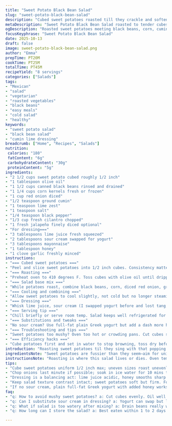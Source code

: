 ```yaml
---
title: "Sweet Potato Black Bean Salad"
slug: "sweet-potato-black-bean-salad"
description: "Cubed sweet potatoes roasted till they crackle and soften. Black beans and corn bubbling with cumin and lime zest. A dressing blending tangy lime juice, creamy yogurt swapped for sour cream, mayo, a touch of honey, and a punch of garlic. Jalapeño optional but recommended for those chasing heat. Tossed, stirred, and ready as a cold salad or lightly warm. Textures playing between tender cubes and crisp onions. The sensory cue is a nutty roasted aroma and a visual cue the golden edges of sweet potato cubes. A vibrant salad with a subtle smoky hint from cumin and fresh cilantro notes rounding it out."
metaDescription: "Sweet Potato Black Bean Salad roasted to tender cubes with crisp onions, cumin’s smoky hint, fresh lime dressing, cilantro, and jalapeño kick. Mexican-inspired flavors."
ogDescription: "Roasted sweet potatoes meeting black beans, corn, cumin, lime, and tangy creamy dressing. Textures clash; crisp onion and soft potato dance. Jalapeño optional extra heat."
focusKeyphrase: "Sweet Potato Black Bean Salad"
date: 2025-10-13
draft: false
image: sweet-potato-black-bean-salad.png
author: "Emma"
prepTime: PT20M
cookTime: PT25M
totalTime: PT45M
recipeYield: "8 servings"
categories: ["Salads"]
tags:
- "Mexican"
- "salad"
- "vegetarian"
- "roasted vegetables"
- "black beans"
- "easy meals"
- "cold salad"
- "healthy"
keywords:
- "sweet potato salad"
- "black bean salad"
- "cumin lime dressing"
breadcrumb: ["Home", "Recipes", "Salads"]
nutrition: 
 calories: "180"
 fatContent: "6g"
 carbohydrateContent: "30g"
 proteinContent: "5g"
ingredients:
- "2 1/2 cups sweet potato cubed roughly 1/2 inch"
- "1 tablespoon olive oil"
- "1 1/2 cups canned black beans rinsed and drained"
- "1 1/4 cups corn kernels fresh or frozen"
- "1 cup red onion diced"
- "1/2 teaspoon ground cumin"
- "1 teaspoon lime zest"
- "1 teaspoon salt"
- "1/4 teaspoon black pepper"
- "1/3 cup fresh cilantro chopped"
- "1 fresh jalapeño finely diced optional"
- "For dressing==="
- "3 tablespoons lime juice fresh squeezed"
- "2 tablespoons sour cream swapped for yogurt"
- "3 tablespoons mayonnaise"
- "1 tablespoon honey"
- "1 clove garlic freshly minced"
instructions:
- "=== Cubed sweet potatoes ==="
- "Peel and slice sweet potatoes into 1/2 inch cubes. Consistency matters here; uneven sizes lead to unpredictable roasting. Visual is key; glossy exterior, pale orange inside."
- "=== Roasting ==="
- "Preheat oven to 410 degrees F. Toss cubes with olive oil until dripping sheen covers every corner. Spread single layer on parchment or heavy-duty foil lined sheet. No overcrowding or steaming. Roast about 25 minutes total. Flip or stir every 7–8 minutes. Watch for golden-brown edges, slight crisp that cracks under finger pressure, aromatic roasted smell hitting your nose."
- "=== Salad base mix ==="
- "While potatoes roast, combine black beans, corn, diced red onion, ground cumin, lime zest, salt, pepper, chopped cilantro, and jalapeño if heat is deserved. The onion texture should be crunchy; rinse under cold water if overly pungent. The cumin releases an earthy perfume here, don’t skip it."
- "=== Cooling and combining ==="
- "Allow sweet potatoes to cool slightly, not cold but no longer steaming. This keeps texture intact when combined, avoids sogginess. Fold sweet potatoes into bean mixture gently to avoid breaking the cubes."
- "=== Dressing ==="
- "Whisk lime juice, sour cream (I swapped yogurt before and lost tang; sour cream brings creaminess), mayo, honey, and garlic. Taste for balance; honey softens lime acidity. Fresh garlic is pungent but fresh; don’t overdo – start with half a clove if unsure. Pour this shiny dressing over salad and stir carefully to coat evenly."
- "=== Serving tip ==="
- "Chill briefly or serve room temp. Salad keeps well refrigerated for 1–2 days; flavors meld better but sweet potatoes soften over time, losing their snap. If reheating, do gently to avoid breaking cubes."
- "=== Substitutions and tweaks ==="
- "No sour cream? Use full-fat plain Greek yogurt but add a dash more honey for sweetness. Swap black beans for kidney beans for a firmer bite. Corn can be charred slightly on stovetop for smoky effect. Cilantro missing? Flat-leaf parsley is no crime but changes profile dramatically."
- "=== Troubleshooting and tips ==="
- "Sweet potatoes too mushy? Oven too hot or crowding pans. Cut cubes slightly larger if texture disappears. Beans can drain flavor; rinse and dry on paper towels first. Dressing too thin? Miso paste or a spoon of tahini thickens and deepens umami. Jalapeño too hot? Remove seeds or substitute with mild poblano."
- "=== Efficiency hacks ==="
- "Cube potatoes first and set in water to stop browning, toss dry before oil. Use warm dressing to help soften raw onions slightly faster in the salad. Combine salad in large mixing bowl to avoid spills and easy folding. Roast potatoes on two sheets if size demands; rotate position halfway for even cooking."
introduction: "Roasting sweet potatoes til they sing with that popping sizzle, caramel edges appearing like tiny gold nuggets. Beans and corn bring a hearty chew, dusted with cumin’s smoky whisper. Citrus zest bright but balanced with honeyed dressing that clings like a silk scarf. I swapped yogurt for sour cream after a failed attempt—trust me, creaminess matters. Jalapeño is a gamble; sometimes a fiery kick, sometimes tames the sweetness. Onion dices in for crunch contrast. The trick? Don’t crowd the pan or you steam, not roast. Watch the potatoes closely: golden, soft but firm when poked. Toss gently or break your cubes; I made that mistake too many times. Salad, still room temp, with fresh cut cilantro snipped on last moment. This is no boring bowl, it’s punchy, colorful, alive. Surprises in every bite."
ingredientsNote: "Sweet potatoes are fussier than they seem—aim for uniform 1/2 inch cubes for even roasting; too small and you risk burnt edges with mush inside, too big and they remain raw inside. Olive oil coats evenly—make sure every cube is slick before roasting. Fresh corn preferred, frozen can work if thawed and patted dry, preventing soggy salad. Red onion raw adds welcome bite; soak in ice water if intensity too high. Cilantro fresh, chopped last minute retains vibrancy and aroma—dried herbs kill the freshness here. Jalapeño optional but endorsed; seeds mean fire. Lime zest critical, imparting bright citrus oils—no shortcuts to bottled lime zest. Favorite swap: sour cream instead of yogurt for more rounded richness in dressing. Garlic? Fresh minced, never powder, and proportioned carefully to avoid overpowering."
instructionsNote: "Roasting is where this salad lives or dies. Oven temp notch higher than usual—410 not 400—perks up caramelization but watch closely past 20 minutes. Flip or shake pan every 7–8 minutes; this breaks crust formation uniformly. Stir potato mix into beans gently. Potatoes fragile once roasted; aggressive stirring yields a messy mash, less textural contrast. Dressing assembly quick but balanced: whisk to emulsify, taste vigorously—acid, sweet, salt in tug of war. Pour slowly, fold, fold—don’t rush mixing or you bruise cubes. Rest time optional but recommended; flavors mingle while textures hold up. Refrigerate only if serving later; soften sweet potatoes lose snap but gain sweetness. If warming leftover salad, heat gently in microwave or skillet with light stirring to avoid turning it gloopy. Efficiency lies in multi-tasking prep—cube, roast, mix while waiting, whisk dressing last so garlic stays pungent and fresh."
tips:
- "Cube sweet potatoes uniform 1/2 inch max; uneven sizes roast unevenly. Smaller cubes burn outside mush inside, bigger stay raw. Coat cubes thoroughly in olive oil. Spread single layer, no overlap or steaming. Flip every 7 or 8 minutes; crust forms best that way. Oven at 410 F for good caramelization; lower temp means pale edges, less crackle."
- "Chop onions last minute if possible; soak in ice water for 10 mins to cut harshness but don’t soak long or lose crunch. Rinsing black beans drains flavor but removes some starch helping freshness. Cilantro chopped fresh releases oils. Dried herbs flatten vibrant notes, avoid here. Jalapeño seeds pack heat; remove if unsure. Heat intensity varies widely; taste raw before adding."
- "Dressing is a balancing act: lime juice acidic, honey smooths sharp edges. Use sour cream if yogurt lost zing in past trials; creaminess richer and texture thicker. Garlic fresh minced, start with half clove if unsure; powder burns out flavor. Mix dressing just before serving, fresh taste lasts. Can add a splash of water or more mayo if too thick but avoid thinning much to keep cling."
- "Keep salad texture contrast intact; sweet potatoes soft but firm. Fold, don’t stir aggressively. Stirring breaks cubes, becomes mushy. Cool sweet potatoes slightly before mixing to avoid overheating beans and dressing. If reheating, gentle warming only avoid mash; microwave on low power or skillet flicker quick toss."
- "If no sour cream, plain full-fat Greek yogurt with added honey works well but less creamy. Kidney beans swap gives firmer bite, be mindful of color contrast. Char corn once for smoky note if stovetop handy. Parsley instead of cilantro changes aroma, less punchy but fresh. Miso or tahini can thicken thinning dressing, add umami boost. Removing jalapeño? Mild poblano option preserves texture."
faq:
- "q: How to avoid mushy sweet potatoes? a: Cut cubes evenly. Oil well. Don’t crowd pan or steam. Roast at 410 F flipping every 7 or 8 mins stops mush. Bigger cubes for firmness; too small burns fast. Oven too hot means burnt outside, raw inside if thick pieces."
- "q: Can I substitute sour cream in dressing? a: Yogurt can swap but loses sharp tang and richness. Add honey for sweetness to balance. Mayo helps texture but too much thickens. Other option tahini or miso adds body if thin. Use what’s on hand but watch flavor strength."
- "q: What if salad is too watery after mixing? a: Drain beans really well, pat dry corn if frozen and thawed. Gentle folding keeps cubes intact, no mush. Chill salad before serving to firm texture. If reheating, do slowly, stir lightly to avoid water release. Dressing too thin? Emulsify better or add thickener."
- "q: How long can I store the salad? a: Best eaten within 1 to 2 days. Refrigerate in sealed container no problem. Flavors mingle, but sweet potato softens losing snap. Can serve cold or room temp. Reheat lightly, no high heat. Not great for longer storage or freezing; texture suffers."

---
```

